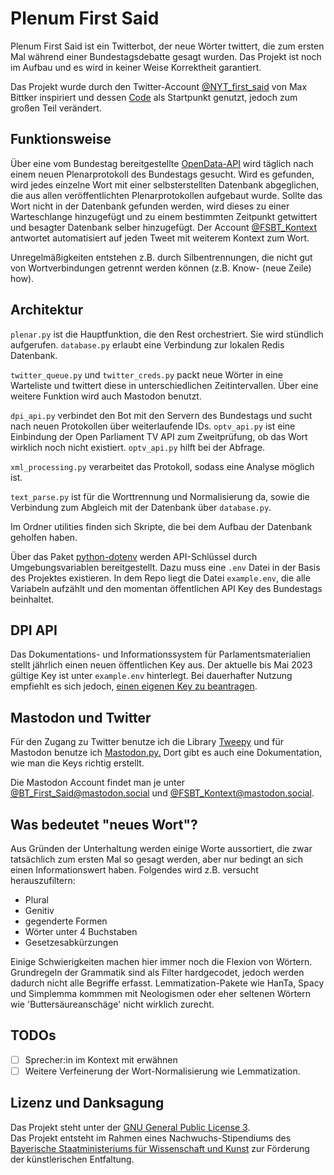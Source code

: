 # Plenum First Said


Plenum First Said ist ein Twitterbot, der neue Wörter twittert, die zum ersten Mal während einer Bundestagsdebatte gesagt wurden. Das Projekt ist noch im Aufbau und es wird in keiner Weise  Korrektheit garantiert. 

Das Projekt wurde durch den Twitter-Account [@NYT_first_said](https://twitter.com/NYT_first_said) von Max Bittker inspiriert und dessen [Code](https://github.com/MaxBittker/nyt-first-said) als Startpunkt genutzt, jedoch zum großen Teil verändert. 

## Funktionsweise

Über eine vom Bundestag bereitgestellte [OpenData-API](https://dip.bundestag.de/%C3%BCber-dip/hilfe/api#content) wird täglich nach einem neuen Plenarprotokoll des Bundestags gesucht. Wird es gefunden, wird jedes einzelne Wort mit einer selbsterstellten Datenbank abgeglichen, die aus allen veröffentlichten Plenarprotokollen aufgebaut wurde. Sollte das Wort nicht in der Datenbank gefunden werden, wird dieses zu einer Warteschlange hinzugefügt und zu einem bestimmten Zeitpunkt getwittert und besagter Datenbank selber hinzugefügt. Der Account [@FSBT_Kontext](https://twitter.com/FSBT_Kontext) antwortet automatisiert auf jeden Tweet mit weiterem Kontext zum Wort.

Unregelmäßigkeiten entstehen z.B. durch Silbentrennungen, die nicht gut von Wortverbindungen getrennt werden können (z.B. Know- (neue Zeile) how). 

## Architektur

`plenar.py` ist die Hauptfunktion, die den Rest orchestriert. Sie wird stündlich aufgerufen. `database.py` erlaubt eine Verbindung zur lokalen Redis Datenbank. 

`twitter_queue.py` und `twitter_creds.py` packt neue Wörter in eine Warteliste und twittert diese in unterschiedlichen Zeitintervallen. Über eine weitere Funktion wird auch Mastodon benutzt.

`dpi_api.py` verbindet den Bot mit den Servern des Bundestags und sucht nach neuen Protokollen über weiterlaufende IDs. `optv_api.py` ist eine Einbindung der Open Parliament TV API zum Zweitprüfung, ob das Wort wirklich noch nicht existiert. `optv_api.py` hilft bei der Abfrage. 

`xml_processing.py` verarbeitet das Protokoll, sodass eine Analyse möglich ist.

`text_parse.py` ist für die Worttrennung und Normalisierung da, sowie die Verbindung zum Abgleich mit der Datenbank über `database.py`. 

Im Ordner utilities finden sich Skripte, die bei dem Aufbau der Datenbank geholfen haben. 

Über das Paket [python-dotenv](https://github.com/theskumar/python-dotenv) werden API-Schlüssel durch Umgebungsvariablen bereitgestellt. Dazu muss eine `.env` Datei in der Basis des Projektes existieren. In dem Repo liegt die Datei `example.env`, die alle Variabeln aufzählt und den momentan öffentlichen API Key des Bundestags beinhaltet.

## DPI API 

Das Dokumentations- und Informationssystem für Parlamentsmaterialien stellt jährlich einen neuen öffentlichen Key aus. Der aktuelle bis Mai 2023 gültige Key ist unter `example.env` hinterlegt. Bei dauerhafter Nutzung empfiehlt es sich jedoch, [einen eigenen Key zu beantragen](https://dip.bundestag.de/%C3%BCber-dip/hilfe/api#content).

## Mastodon und Twitter
Für den Zugang zu Twitter benutze ich die Library [Tweepy](https://www.tweepy.org/) und für Mastodon benutze ich [Mastodon.py.](https://github.com/halcy/Mastodon.py) Dort gibt es auch eine Dokumentation, wie man die Keys richtig erstellt. 

Die Mastodon Account findet man je unter <a rel="me" href="https://mastodon.social/@BT_First_Said">@BT_First_Said@mastodon.social</a> und <a rel="me" href="https://mastodon.social/@FSBT_Kontext">@FSBT_Kontext@mastodon.social</a>.


## Was bedeutet "neues Wort"?

Aus Gründen der Unterhaltung werden einige Worte aussortiert, die zwar tatsächlich zum ersten Mal so gesagt werden, aber nur bedingt an sich einen Informationswert haben. Folgendes wird z.B. versucht herauszufiltern:
- Plural
- Genitiv
- gegenderte Formen
- Wörter unter 4 Buchstaben
- Gesetzesabkürzungen

Einige Schwierigkeiten machen hier immer noch die Flexion von Wörtern. Grundregeln der Grammatik sind als Filter hardgecodet, jedoch werden dadurch nicht alle Begriffe erfasst. Lemmatization-Pakete wie HanTa, Spacy und Simplemma kommmen mit Neologismen oder eher seltenen Wörtern wie 'Buttersäureanschäge' nicht wirklich zurecht. 

## TODOs
- [ ] Sprecher:in im Kontext mit erwähnen  
- [ ] Weitere Verfeinerung der Wort-Normalisierung wie Lemmatization.

## Lizenz und Danksagung

Das Projekt steht unter der [GNU General Public License 3](https://www.gnu.org/licenses/gpl-3.0.de.html).  
Das Projekt entsteht im Rahmen eines Nachwuchs-Stipendiums des [Bayerische Staatministeriums für Wissenschaft und Kunst](https://www.stmwk.bayern.de/) zur Förderung der künstlerischen Entfaltung. 



